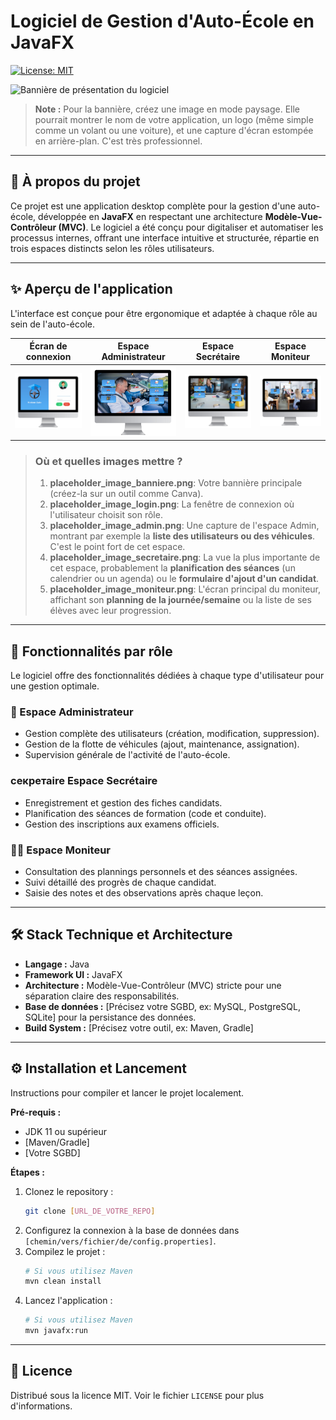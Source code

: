# Logiciel de Gestion d'Auto-École en JavaFX

[![License: MIT](https://img.shields.io/badge/License-MIT-blue.svg)](https://opensource.org/licenses/MIT)

![Bannière de présentation du logiciel](placeholder_image_banniere.png)
> **Note :** Pour la bannière, créez une image en mode paysage. Elle pourrait montrer le nom de votre application, un logo (même simple comme un volant ou une voiture), et une capture d'écran estompée en arrière-plan. C'est très professionnel.

---

## 🎯 À propos du projet

Ce projet est une application desktop complète pour la gestion d'une auto-école, développée en **JavaFX** en respectant une architecture **Modèle-Vue-Contrôleur (MVC)**. Le logiciel a été conçu pour digitaliser et automatiser les processus internes, offrant une interface intuitive et structurée, répartie en trois espaces distincts selon les rôles utilisateurs.

---

## ✨ Aperçu de l'application

L'interface est conçue pour être ergonomique et adaptée à chaque rôle au sein de l'auto-école.

| Écran de connexion | Espace Administrateur | Espace Secrétaire | Espace Moniteur |
| :---: | :---: | :---: | :---: |
| ![Écran de connexion](https://github.com/Sofiane-Meziane/Horizon-Auto/blob/a94a04181eae2332f561656615ade7dd5bd7e8d0/src/images/Design%20sans%20titre%20(7).png) | ![Tableau de bord de l'administrateur](https://github.com/Sofiane-Meziane/Horizon-Auto/blob/ea93dfa1e1a65e3fe6f5c0cec73cc9d2254a6da5/src/images/ecran%20admin.png) | ![Interface de la secrétaire](https://github.com/Sofiane-Meziane/Horizon-Auto/blob/a94a04181eae2332f561656615ade7dd5bd7e8d0/src/images/Design%20sans%20titre%20(5).png) | ![Vue du moniteur](https://github.com/Sofiane-Meziane/Horizon-Auto/blob/a94a04181eae2332f561656615ade7dd5bd7e8d0/src/images/Design%20sans%20titre%20(6).png) |

> ### Où et quelles images mettre ?
>
> 1.  **placeholder_image_banniere.png**: Votre bannière principale (créez-la sur un outil comme Canva).
> 2.  **placeholder_image_login.png**: La fenêtre de connexion où l'utilisateur choisit son rôle.
> 3.  **placeholder_image_admin.png**: Une capture de l'espace Admin, montrant par exemple la **liste des utilisateurs ou des véhicules**. C'est le point fort de cet espace.
> 4.  **placeholder_image_secretaire.png**: La vue la plus importante de cet espace, probablement la **planification des séances** (un calendrier ou un agenda) ou le **formulaire d'ajout d'un candidat**.
> 5.  **placeholder_image_moniteur.png**: L'écran principal du moniteur, affichant son **planning de la journée/semaine** ou la liste de ses élèves avec leur progression.

---

## 🚀 Fonctionnalités par rôle

Le logiciel offre des fonctionnalités dédiées à chaque type d'utilisateur pour une gestion optimale.

### 👑 Espace Administrateur
* Gestion complète des utilisateurs (création, modification, suppression).
* Gestion de la flotte de véhicules (ajout, maintenance, assignation).
* Supervision générale de l'activité de l'auto-école.

###  секретаire Espace Secrétaire
* Enregistrement et gestion des fiches candidats.
* Planification des séances de formation (code et conduite).
* Gestion des inscriptions aux examens officiels.

### 👨‍🏫 Espace Moniteur
* Consultation des plannings personnels et des séances assignées.
* Suivi détaillé des progrès de chaque candidat.
* Saisie des notes et des observations après chaque leçon.

---

## 🛠️ Stack Technique et Architecture

* **Langage :** Java
* **Framework UI :** JavaFX
* **Architecture :** Modèle-Vue-Contrôleur (MVC) stricte pour une séparation claire des responsabilités.
* **Base de données :** [Précisez votre SGBD, ex: MySQL, PostgreSQL, SQLite] pour la persistance des données.
* **Build System :** [Précisez votre outil, ex: Maven, Gradle]

---

## ⚙️ Installation et Lancement

Instructions pour compiler et lancer le projet localement.

**Pré-requis :**
* JDK 11 ou supérieur
* [Maven/Gradle]
* [Votre SGBD]

**Étapes :**
1.  Clonez le repository :
    ```sh
    git clone [URL_DE_VOTRE_REPO]
    ```
2.  Configurez la connexion à la base de données dans `[chemin/vers/fichier/de/config.properties]`.
3.  Compilez le projet :
    ```sh
    # Si vous utilisez Maven
    mvn clean install
    ```
4.  Lancez l'application :
    ```sh
    # Si vous utilisez Maven
    mvn javafx:run
    ```

---

## 📄 Licence

Distribué sous la licence MIT. Voir le fichier `LICENSE` pour plus d'informations.
